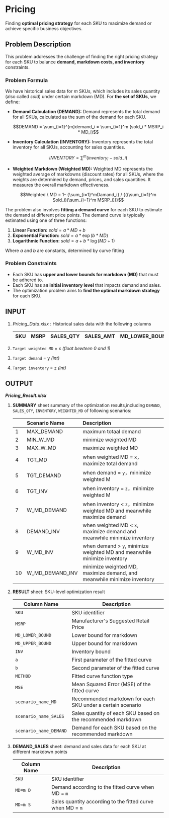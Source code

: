 # Pricing
Finding **optimal pricing strategy** for each SKU to maximize demand or achieve specific business objectives.

## Problem Description
This problem addresses the challenge of finding the right pricing strategy for each SKU to balance **demand, markdown costs, and inventory** constraints.

### Problem Formula
We have historical sales data for *m* SKUs, which includes its sales quantity (also called *sold*) under certain markdown (MD). For **the set of SKUs**,  we define:
- **Demand Calculation (DEMAND):** Demand represents the total demand for all SKUs, calculated as the sum of the demand for each SKU.
  
  $$DEMAND = \sum_{i=1}^{m}demand_i = \sum_{i=1}^m (sold_i * MSRP_i * MD_i)$$
- **Inventory Calculation (INVENTORY):** Inventory represents the total inventory for all SKUs, accounting for sales quantities.
  
  $$INVENTORY = \sum^{m}(inventory_i - sold_-i)$$
- **Weighted Markdown (Weighted MD):** Weighted MD represents the weighted average of markdowns (discount rates) for all SKUs, where the weights are determined by demand, prices, and sales quantities. It measures the overall markdown effectiveness.

  $$Weighted \ MD = 1- {\sum_{i=1}^mDamand_i} / {((\sum_{i=1}^m Sold_i)(\sum_{i=1}^m MSRP_i))}$$

The problem also involves **fitting a demand curve** for each SKU to estimate the demand at different price points. The demand curve is typically estimated using one of three functions:
1. **Linear Function:**  $sold = a*MD+b$
2. **Exponential Function:** $sold= a*\exp(b*MD)$
3. **Logarithmic Function:** $sold = a + b*\log(MD+1)$

Where $a$ and $b$ are constants, determined by curve fitting

### Problem Constraints
- Each SKU has **upper and lower bounds for markdown (MD)** that must be adhered to.
- Each SKU has a**n initial inventory level** that impacts demand and sales.
- The optimization problem aims to **find the optimal markdown strategy** for each SKU.

## INPUT
1. *Pricing_Data.xlsx* : Historical sales data with the following columns

    | SKU | MSRP | SALES_QTY | SALES_AMT | MD_LOWER_BOUND | MD_UPPER_BOUND | INVENTORY_BOUND |
    |-----|------|-----------|-----------|----------------|----------------|-----------------|

2. `Target weighted MD` = x *(float bewteen 0 and 1)*

3. `Target demand` = y *(int)*

4. `Target inventory` = z *(int)*

## OUTPUT
***Pricing_Result.xlsx***

1. **SUMMARY** sheet
    summary of the optimization results,including `DEMAND`, `SALES_QTY`, `INVENTORY`, `WEIGHTED_MD` of following scenarios:

    ||Scenario Name|Description|
    |:---|:---|:---|
    |1|MAX_DEMAND|maximum totaal demand|
    |2|MIN_W_MD|minimize weighted MD|
    |3|MAX_W_MD|maximize weighted MD|
    |4|TGT_MD|when weighted MD = `x`，maximize total demand|
    |5|TGT_DEMAND|when demand = `y`，minimize weighted M|
    |6|TGT_INV|when inventory = `z`，minimize weighted M|
    |7|W_MD_DEMAND|when inventory < `z`，minimize weighted MD and meanwhile maximize demand|
    |8|DEMAND_INV|when weighted MD < `x`, maximize demand and meanwhile minimize inventory|
    |9|W_MD_INV|when demand > `y`, minimize weighted MD and meanwhile minimize inventory|
    |10|W_MD_DEMAND_INV|minimize weighted MD, maximize demand, and meanwhile minimize inventory|

1. **RESULT** sheet: 
    SKU-level optimization result

    | Column Name | Description |
    |-------------|-------------|
    | `SKU` | SKU identifier |
    | `MSRP` | Manufacturer's Suggested Retail Price |
    | `MD_LOWER_BOUND` | Lower bound for markdown |
    | `MD_UPPER_BOUND` | Upper bound for markdown |
    | `INV` | Inventory bound |
    | `a` | First parameter of the fitted curve |
    | `b` | Second parameter of the fitted curve |
    | `METHOD` | Fitted curve function type |
    | `MSE` | Mean Squared Error (MSE) of the fitted curve |
    | `scenario_name_MD` | Recommended markdown for each SKU under a certain scenario |
    | `scenario_name_SALES` | Sales quantity of each SKU based on the recommended markdown |
    | `scenario_name_DEMAND` | Demand for each SKU based on the recommended markdown |


2. **DEMAND_SALES** sheet: 
   demand and sales data for each SKU at different markdown points

    | Column Name | Description |
    |-------------|-------------|
    | `SKU` | SKU identifier |
    | `MD=m D` | Demand according to the fitted curve when MD = `m` |
    | `MD=m S` | Sales quantity according to the fitted curve when MD = `m` |

